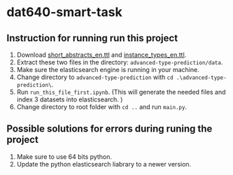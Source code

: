 # dat640-smart-task

## Instruction for running run this project

1. Download [short_abstracts_en.ttl](http://downloads.dbpedia.org/2016-10/core-i18n/en/short_abstracts_en.ttl.bz2) and
   [instance_types_en.ttl](http://downloads.dbpedia.org/2016-10/core-i18n/en/instance_types_en.ttl.bz2).
2. Extract these two files in the directory: `advanced-type-prediction/data`.
3. Make sure the elasticsearch engine is running in your machine.
4. Change directory to `advanced-type-prediction` with `cd .\advanced-type-prediction\`.
4. Run `run_this_file_first.ipynb`. (This will generate the needed files and index 3 datasets into elasticsearch. )
5. Change directory to root folder with `cd ..` and run `main.py`.

## Possible solutions for errors during runing the project

1. Make sure to use 64 bits python.
2. Update the python elasticsearch liabrary to a newer version.
